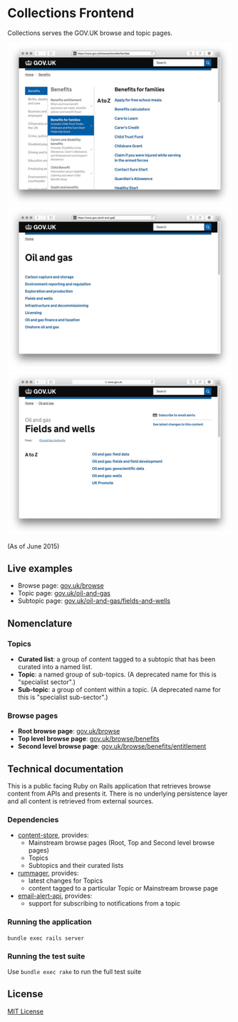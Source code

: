# Collections Frontend

Collections serves the GOV.UK browse and topic pages.

![Browse page](docs/browse-page.jpg)
![Topic page](docs/topic-page.jpg)
![Subtopic page](docs/subtopic-page.jpg)

(As of June 2015)

## Live examples

- Browse page: [gov.uk/browse](https://www.gov.uk/browse)
- Topic page: [gov.uk/oil-and-gas](https://www.gov.uk/oil-and-gas)
- Subtopic page: [gov.uk/oil-and-gas/fields-and-wells](https://www.gov.uk/oil-and-gas/fields-and-wells)

## Nomenclature

### Topics

- **Curated list**: a group of content tagged to a subtopic that has been
  curated into a named list.
- **Topic**: a named group of sub-topics. (A deprecated name for this is "specialist sector".)
- **Sub-topic**: a group of content within a topic. (A deprecated name for this is
"specialist sub-sector".)

### Browse pages

- **Root browse page**: [gov.uk/browse](https://www.gov.uk/browse)
- **Top level browse page**: [gov.uk/browse/benefits](https://www.gov.uk/browse/benefits)
- **Second level browse page**: [gov.uk/browse/benefits/entitlement](https://www.gov.uk/browse/benefits/entitlement)

## Technical documentation

This is a public facing Ruby on Rails application that retrieves browse content from APIs and presents it.
There is no underlying persistence layer and all content is retrieved from external sources.

### Dependencies

- [content-store](https://github.com/alphagov/content-store), provides:
    - Mainstream browse pages (Root, Top and Second level browse pages)
    - Topics
    - Subtopics and their curated lists
- [rummager](https://github.com/alphagov/rummager), provides:
    - latest changes for Topics
    - content tagged to a particular Topic or Mainstream browse page
- [email-alert-api](https://github.com/alphagov/email-alert-api), provides:
    - support for subscribing to notifications from a topic

### Running the application

`bundle exec rails server`

### Running the test suite

Use `bundle exec rake` to run the full test suite

## License

[MIT License](LICENCE.txt)
